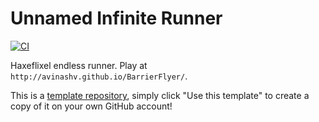 # Unnamed Infinite Runner

[![CI](https://img.shields.io/github/workflow/status/HaxeFlixel/game-jam-template/CI.svg?logo=github)](https://github.com/HaxeFlixel/game-jam-template/actions?query=workflow%3ACI)

Haxeflixel endless runner. Play at `http://avinashv.github.io/BarrierFlyer/`.

This is a [template repository](https://help.github.com/en/github/creating-cloning-and-archiving-repositories/creating-a-repository-from-a-template), simply click "Use this template" to create a copy of it on your own GitHub account!